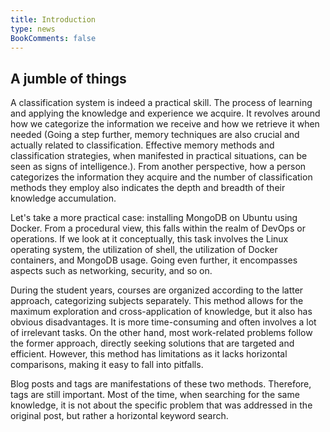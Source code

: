 ```yaml
---
title: Introduction
type: news
BookComments: false
---
```


## A jumble of things

A classification system is indeed a practical skill. The process of learning and applying the knowledge and experience we acquire. It revolves around how we categorize the information we receive and how we retrieve it when needed (Going a step further, memory techniques are also crucial and actually related to classification. Effective memory methods and classification strategies, when manifested in practical situations, can be seen as signs of intelligence.). From another perspective, how a person categorizes the information they acquire and the number of classification methods they employ also indicates the depth and breadth of their knowledge accumulation.

Let's take a more practical case: installing MongoDB on Ubuntu using Docker. From a procedural view, this falls within the realm of DevOps or operations. If we look at it conceptually, this task involves the Linux operating system, the utilization of shell, the utilization of Docker containers, and MongoDB usage. Going even further, it encompasses aspects such as networking, security, and so on.

During the student years, courses are organized according to the latter approach, categorizing subjects separately. This method allows for the maximum exploration and cross-application of knowledge, but it also has obvious disadvantages. It is more time-consuming and often involves a lot of irrelevant tasks. On the other hand, most work-related problems follow the former approach, directly seeking solutions that are targeted and efficient. However, this method has limitations as it lacks horizontal comparisons, making it easy to fall into pitfalls.

Blog posts and tags are manifestations of these two methods. Therefore, tags are still important. Most of the time, when searching for the same knowledge, it is not about the specific problem that was addressed in the original post, but rather a horizontal keyword search.
